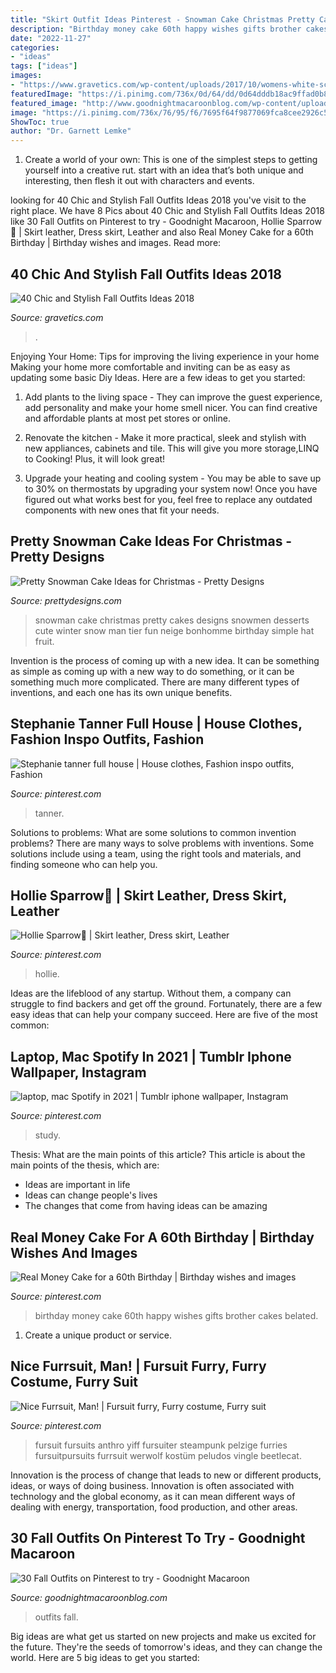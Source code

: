 ```yaml
---
title: "Skirt Outfit Ideas Pinterest - Snowman Cake Christmas Pretty Cakes Designs Snowmen Desserts Cute Winter Snow Man Tier Fun Neige Bonhomme Birthday Simple Hat Fruit"
description: "Birthday money cake 60th happy wishes gifts brother cakes belated"
date: "2022-11-27"
categories:
- "ideas"
tags: ["ideas"]
images:
- "https://www.gravetics.com/wp-content/uploads/2017/10/womens-white-scoop-neck-long-sleeved-shirt.jpg"
featuredImage: "https://i.pinimg.com/736x/0d/64/dd/0d64dddb18ac9ffad0b8ef50b4332f07.jpg"
featured_image: "http://www.goodnightmacaroonblog.com/wp-content/uploads/2017/08/7cf8f5a661210853a328ffbd8ed31af2.jpg"
image: "https://i.pinimg.com/736x/76/95/f6/7695f64f9877069fca8cee2926c5cbc3.jpg"
ShowToc: true
author: "Dr. Garnett Lemke"
---
```



1. Create a world of your own: This is one of the simplest steps to getting yourself into a creative rut. start with an idea that’s both unique and interesting, then flesh it out with characters and events.

	

		
looking for 40 Chic and Stylish Fall Outfits Ideas 2018 you've visit to the right place. We have 8 Pics about 40 Chic and Stylish Fall Outfits Ideas 2018 like 30 Fall Outfits on Pinterest to try - Goodnight Macaroon, Hollie Sparrow💖 | Skirt leather, Dress skirt, Leather and also Real Money Cake for a 60th Birthday | Birthday wishes and images. Read more:
		
    
## 40 Chic And Stylish Fall Outfits Ideas 2018

<img loading=lazy src="https://www.gravetics.com/wp-content/uploads/2017/10/womens-white-scoop-neck-long-sleeved-shirt.jpg" onerror="this.onerror=null;this.src='https://tse4.mm.bing.net/th?id=OIP.tu-ozXNFGEx8UxNvPfsdcAHaRX&amp;pid=15.1';" alt="40 Chic and Stylish Fall Outfits Ideas 2018">

_Source: gravetics.com_

>. 

	

Enjoying Your Home: Tips for improving the living experience in your home
Making your home more comfortable and inviting can be as easy as updating some basic Diy Ideas. Here are a few ideas to get you started:
1. Add plants to the living space - They can improve the guest experience, add personality and make your home smell nicer. You can find creative and affordable plants at most pet stores or online.

2. Renovate the kitchen - Make it more practical, sleek and stylish with new appliances, cabinets and tile. This will give you more storage,LINQ to Cooking! Plus, it will look great!

3. Upgrade your heating and cooling system - You may be able to save up to 30% on thermostats by upgrading your system now! Once you have figured out what works best for you, feel free to replace any outdated components with new ones that fit your needs.

    
## Pretty Snowman Cake Ideas For Christmas - Pretty Designs

<img loading=lazy src="http://www.prettydesigns.com/wp-content/uploads/2014/12/Desserts.jpg" onerror="this.onerror=null;this.src='https://tse3.mm.bing.net/th?id=OIP.rMdNlepkS8zfmm23vQJ5igHaJ3&amp;pid=15.1';" alt="Pretty Snowman Cake Ideas for Christmas - Pretty Designs">

_Source: prettydesigns.com_

>snowman cake christmas pretty cakes designs snowmen desserts cute winter snow man tier fun neige bonhomme birthday simple hat fruit. 

	

Invention is the process of coming up with a new idea. It can be something as simple as coming up with a new way to do something, or it can be something much more complicated. There are many different types of inventions, and each one has its own unique benefits.

    
## Stephanie Tanner Full House | House Clothes, Fashion Inspo Outfits, Fashion

<img loading=lazy src="https://i.pinimg.com/736x/4d/66/10/4d6610998ae7f889542ff528a761b5df.jpg" onerror="this.onerror=null;this.src='https://tse1.mm.bing.net/th?id=OIP.V0ZC9pggTU7fAPSmf4eHywHaMR&amp;pid=15.1';" alt="Stephanie tanner full house | House clothes, Fashion inspo outfits, Fashion">

_Source: pinterest.com_

>tanner. 

	

Solutions to problems: What are some solutions to common invention problems?
There are many ways to solve problems with inventions. Some solutions include using a team, using the right tools and materials, and finding someone who can help you.

    
## Hollie Sparrow💖 | Skirt Leather, Dress Skirt, Leather

<img loading=lazy src="https://i.pinimg.com/736x/d3/bb/6a/d3bb6a9dec3e2c00a40b8bf08bba3ae2.jpg" onerror="this.onerror=null;this.src='https://tse1.mm.bing.net/th?id=OIP.lY5LMoS7F2ROAnnQ3qxCPwHaNb&amp;pid=15.1';" alt="Hollie Sparrow💖 | Skirt leather, Dress skirt, Leather">

_Source: pinterest.com_

>hollie. 

	

Ideas are the lifeblood of any startup. Without them, a company can struggle to find backers and get off the ground. Fortunately, there are a few easy ideas that can help your company succeed. Here are five of the most common: 

    
## Laptop, Mac Spotify In 2021 | Tumblr Iphone Wallpaper, Instagram

<img loading=lazy src="https://i.pinimg.com/736x/95/71/ef/9571ef24f889428caaabcf34ee0e73a2.jpg" onerror="this.onerror=null;this.src='https://tse2.mm.bing.net/th?id=OIP.YrcYqAWHFbvgFDsp2tJLLgHaNK&amp;pid=15.1';" alt="laptop, mac Spotify in 2021 | Tumblr iphone wallpaper, Instagram">

_Source: pinterest.com_

>study. 

	

Thesis: What are the main points of this article?
This article is about the main points of the thesis, which are: 
- Ideas are important in life
- Ideas can change people's lives
- The changes that come from having ideas can be amazing

    
## Real Money Cake For A 60th Birthday | Birthday Wishes And Images

<img loading=lazy src="https://i.pinimg.com/736x/0d/64/dd/0d64dddb18ac9ffad0b8ef50b4332f07.jpg" onerror="this.onerror=null;this.src='https://tse3.mm.bing.net/th?id=OIP.U7E52tQHbwpygCdQlz-qaQHaMX&amp;pid=15.1';" alt="Real Money Cake for a 60th Birthday | Birthday wishes and images">

_Source: pinterest.com_

>birthday money cake 60th happy wishes gifts brother cakes belated. 

	

1. Create a unique product or service.

    
## Nice Furrsuit, Man! | Fursuit Furry, Furry Costume, Furry Suit

<img loading=lazy src="https://i.pinimg.com/736x/76/95/f6/7695f64f9877069fca8cee2926c5cbc3.jpg" onerror="this.onerror=null;this.src='https://tse2.mm.bing.net/th?id=OIP.tW8Y7lBTiLl_Fa6vzjyMdgHaQj&amp;pid=15.1';" alt="Nice Furrsuit, Man! | Fursuit furry, Furry costume, Furry suit">

_Source: pinterest.com_

>fursuit fursuits anthro yiff fursuiter steampunk pelzige furries fursuitpursuits furrsuit werwolf kostüm peludos vingle beetlecat. 

	

Innovation is the process of change that leads to new or different products, ideas, or ways of doing business. Innovation is often associated with technology and the global economy, as it can mean different ways of dealing with energy, transportation, food production, and other areas.

    
## 30 Fall Outfits On Pinterest To Try - Goodnight Macaroon

<img loading=lazy src="http://www.goodnightmacaroonblog.com/wp-content/uploads/2017/08/7cf8f5a661210853a328ffbd8ed31af2.jpg" onerror="this.onerror=null;this.src='https://tse3.mm.bing.net/th?id=OIP.FCjp_J5v46-0fQtQj5mjsQHaQK&amp;pid=15.1';" alt="30 Fall Outfits on Pinterest to try - Goodnight Macaroon">

_Source: goodnightmacaroonblog.com_

>outfits fall. 

	

Big ideas are what get us started on new projects and make us excited for the future. They're the seeds of tomorrow's ideas, and they can change the world. Here are 5 big ideas to get you started: 

